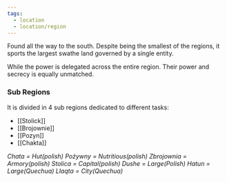 ```yaml
---
tags:
  - location
  - location/region
---
```

Found all the way to the south. Despite being the smallest of the regions, it sports the largest swathe land governed by a single entity.

While the power is delegated across the entire region. Their power and secrecy is equally unmatched.

### Sub Regions
It is divided in 4 sub regions dedicated to different tasks:
- [[Stolick]]
- [[Brojownie]]
- [[Pozyn]]
- [[Chakta]]

*Chata = Hut(polish)*
*Pożywny = Nutritious(polish)*
*Zbrojownia = Armory(polish)*
*Stolica = Capital(polish)*
*Dushe = Large(Polish)*
*Hatun = Large(Quechua)*
*Llaqta = City(Quechua)*
